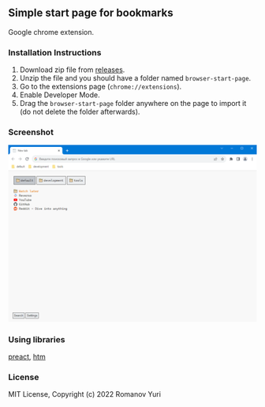 ## Simple start page for bookmarks 

Google chrome extension.

### Installation Instructions

1. Download zip file from [releases](https://github.com/darteil/browser-start-page/releases).
2. Unzip the file and you should have a folder named `browser-start-page`.
3. Go to the extensions page (`chrome://extensions`).
4. Enable Developer Mode.
5. Drag the `browser-start-page` folder anywhere on the page to import it (do not delete the folder afterwards).

### Screenshot

![](./media/screen.png)

### Using libraries

[preact](https://github.com/preactjs/preact),
[htm](https://github.com/developit/htm)

### License

MIT License, Copyright (c) 2022 Romanov Yuri
